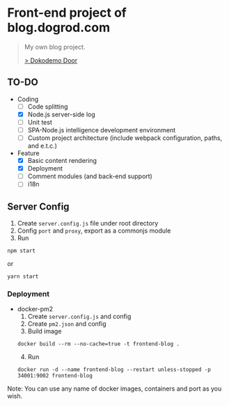 # Front-end project of blog.dogrod.com

> My own blog project.
>
> [> Dokodemo Door](http://blog.dogrod.com)

## TO-DO

- Coding
  - [ ] Code splitting
  - [x] Node.js server-side log
  - [ ] Unit test
  - [ ] SPA-Node.js intelligence development environment
  - [ ] Custom project architecture (include webpack configuration, paths, and e.t.c.)

- Feature
  - [x] Basic content rendering
  - [x] Deployment
  - [ ] Comment modules (and back-end support)
  - [ ] i18n

## Server Config

1. Create `server.config.js` file under root directory
2. Config `port` and `proxy`, export as a commonjs module
3. Run
```
npm start
```
or
```
yarn start
```

### Deployment
- docker-pm2
  1. Create `server.config.js` and config
  2. Create `pm2.json` and config
  3. Build image
  ```
  docker build --rm --no-cache=true -t frontend-blog .
  ```
  4. Run
  ```
  docker run -d --name frontend-blog --restart unless-stopped -p 34001:9002 frontend-blog
  ```

Note: You can use any name of docker images, containers and port as you wish.
